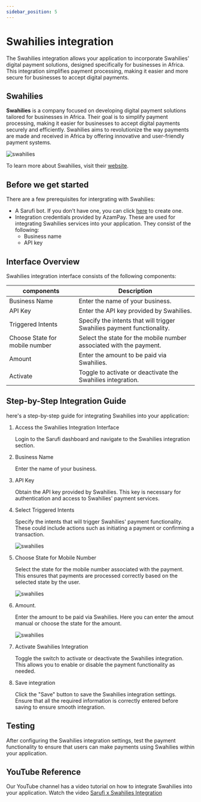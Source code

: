 ```yaml
---
sidebar_position: 5
---
```



# Swahilies integration

The Swahilies integration allows your application to incorporate Swahilies' digital payment solutions, designed specifically for businesses in Africa. This integration simplifies payment processing, making it easier and more secure for businesses to accept digital payments.

## Swahilies

**Swahilies** is a company focused on developing digital payment solutions tailored for businesses in Africa. Their goal is to simplify payment processing, making it easier for businesses to accept digital payments securely and efficiently. Swahilies aims to revolutionize the way payments are made and received in Africa by offering innovative and user-friendly payment systems.

![swahilies](/img/swahilies-image.png)

To learn more about Swahilies, visit their [website](https://pay.swahilies.com/).

## Before we get started

There are a few prerequisites for intergrating with Swahilies:

- A Sarufi bot. If you don’t have one, you can click [here](https://sarufi.io) to create one.
- Integration credentials provided by AzamPay. These are used for integrating Swahilies services into your application. They consist of the following:
  - Business  name
  - API key

## Interface Overview

Swahilies integration interface consists of the following components:

| components                      | Description                                                               |
|------------------------------|---------------------------------------------------------------------------|
| Business Name                | Enter the name of your business.                                         |
| API Key                      | Enter the API key provided by Swahilies.                                  |
| Triggered Intents            | Specify the intents that will trigger Swahilies payment functionality.     |
| Choose State for mobile number | Select the state for the mobile number associated with the payment.      |
| Amount                       | Enter the amount to be paid via Swahilies.                                |
| Activate                     | Toggle to activate or deactivate the Swahilies integration.               |

## Step-by-Step Integration Guide

here's a step-by-step guide for integrating Swahilies into your application:

1. Access the Swahilies Integration Interface

    Login to the Sarufi dashboard and navigate to the Swahilies integration section.

1. Business Name

    Enter the name of your business.

1. API Key

    Obtain the API key provided by Swahilies. This key is necessary for authentication and access to Swahilies' payment services.

1. Select Triggered Intents

    Specify the intents that will trigger Swahilies' payment functionality. These could include actions such as initiating a payment or confirming a transaction.

    ![swahilies](/img/swahilies-interface2.png)

1. Choose State for Mobile Number

    Select the state for the mobile number associated with the payment. This ensures that payments are processed correctly based on the selected state by the user.

    ![swahilies](/img/swahilies-interface3.png)

1. Amount.

    Enter the amount to be paid via Swahilies.  Here you can enter the amout manual or choose the state for the amount.

    ![swahilies](/img/swahilies-interface4.png)

1. Activate Swahilies Integration

    Toggle the switch to activate or deactivate the Swahilies integration. This allows you to enable or disable the payment functionality as needed.

1. Save integration

    Click the "Save" button to save the Swahilies integration settings. Ensure that all the required information is correctly entered before saving to ensure smooth integration.

## Testing

After configuring the Swahilies integration settings, test the payment functionality to ensure that users can make payments using Swahilies within your application.

## YouTube Reference

Our YouTube channel has a video tutorial on how to integrate Swahilies into your application. Watch the video [Sarufi x Swahilies Integration](https://www.youtube.com/watch?v=8Gicwt9aktc)
